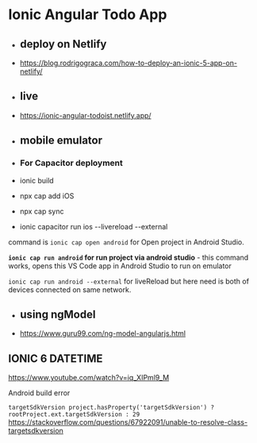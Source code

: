# Ionic Angular Todo App

- ## deploy on Netlify
- https://blog.rodrigograca.com/how-to-deploy-an-ionic-5-app-on-netlify/

- ## live
- https://ionic-angular-todoist.netlify.app/

- ## mobile emulator
- ### For Capacitor deployment
- ionic build
- npx cap add iOS
- npx cap sync
- ionic capacitor run ios --livereload --external

command is `ionic cap open android` for Open project in Android Studio.

**`ionic cap run android` for run project via android studio** - this command works, opens this VS Code app in Android Studio to run on emulator

`ionic cap run android --external` for liveReload but here need is both of devices connected on same network.

- ## using ngModel
- https://www.guru99.com/ng-model-angularjs.html

## IONIC 6 DATETIME

https://www.youtube.com/watch?v=iq_XIPml9_M

Android build error

`targetSdkVersion project.hasProperty('targetSdkVersion') ? rootProject.ext.targetSdkVersion : 29`
https://stackoverflow.com/questions/67922091/unable-to-resolve-class-targetsdkversion
